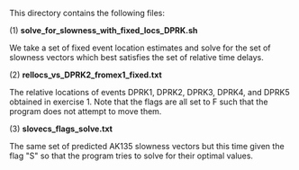 
This directory contains the following files:  

(1) **solve_for_slowness_with_fixed_locs_DPRK.sh**  

We take a set of fixed event location estimates and solve for the set of slowness vectors which best
satisfies the set of relative time delays.  

(2) **rellocs_vs_DPRK2_fromex1_fixed.txt**  

The relative locations of events DPRK1, DPRK2, DPRK3, DPRK4, and DPRK5 obtained in exercise 1. 
Note that the flags are all set to F such that the program does not attempt to move them.  

(3) **slovecs_flags_solve.txt**  

The same set of predicted AK135 slowness vectors but this time given the flag "S" so that the program tries
to solve for their optimal values.  

